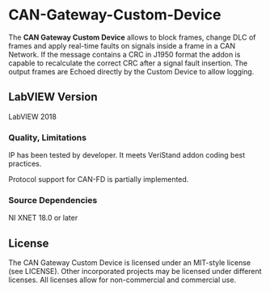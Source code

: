 # CAN-Gateway-Custom-Device

The **CAN Gateway Custom Device** allows to block frames, change DLC of frames and apply real-time faults on signals inside a frame in a CAN Network. If the message contains a CRC in J1950 format the addon is capable to recalculate the correct CRC after a signal fault insertion. The output frames are Echoed directly by the Custom Device to allow logging.

## LabVIEW Version

LabVIEW 2018

### Quality, Limitations ###

IP has been tested by developer. It meets VeriStand addon coding best practices.

Protocol support for CAN-FD is partially implemented.

### Source Dependencies ###

NI XNET 18.0 or later

## License

The CAN Gateway Custom Device is licensed under an MIT-style license (see LICENSE). Other incorporated projects may be licensed under different licenses. All licenses allow for non-commercial and commercial use.

